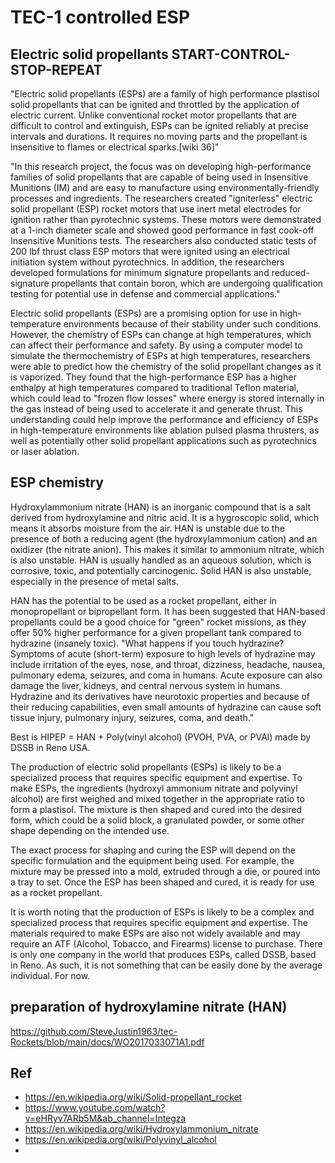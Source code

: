 # TEC-1 controlled ESP

## Electric solid propellants START-CONTROL-STOP-REPEAT

"Electric solid propellants (ESPs) are a family of high performance plastisol solid propellants that can be ignited and throttled by the application of electric current. Unlike conventional rocket motor propellants that are difficult to control and extinguish, ESPs can be ignited reliably at precise intervals and durations. It requires no moving parts and the propellant is insensitive to flames or electrical sparks.[wiki 36]"

"In this research project, the focus was on developing high-performance families of solid propellants that are capable of being used in Insensitive Munitions (IM) and are easy to manufacture using environmentally-friendly processes and ingredients. The researchers created "igniterless" electric solid propellant (ESP) rocket motors that use inert metal electrodes for ignition rather than pyrotechnic systems. These motors were demonstrated at a 1-inch diameter scale and showed good performance in fast cook-off Insensitive Munitions tests. The researchers also conducted static tests of 200 lbf thrust class ESP motors that were ignited using an electrical initiation system without pyrotechnics. In addition, the researchers developed formulations for minimum signature propellants and reduced-signature propellants that contain boron, which are undergoing qualification testing for potential use in defense and commercial applications."

Electric solid propellants (ESPs) are a promising option for use in high-temperature environments because of their stability under such conditions. However, the chemistry of ESPs can change at high temperatures, which can affect their performance and safety. By using a computer model to simulate the thermochemistry of ESPs at high temperatures, researchers were able to predict how the chemistry of the solid propellant changes as it is vaporized. They found that the high-performance ESP has a higher enthalpy at high temperatures compared to traditional Teflon material, which could lead to "frozen flow losses" where energy is stored internally in the gas instead of being used to accelerate it and generate thrust. This understanding could help improve the performance and efficiency of ESPs in high-temperature environments like ablation pulsed plasma thrusters, as well as potentially other solid propellant applications such as pyrotechnics or laser ablation.

## ESP chemistry
Hydroxylammonium nitrate (HAN) is an inorganic compound that is a salt derived from hydroxylamine and nitric acid. It is a hygroscopic solid, which means it absorbs moisture from the air. HAN is unstable due to the presence of both a reducing agent (the hydroxylammonium cation) and an oxidizer (the nitrate anion). This makes it similar to ammonium nitrate, which is also unstable. HAN is usually handled as an aqueous solution, which is corrosive, toxic, and potentially carcinogenic. Solid HAN is also unstable, especially in the presence of metal salts.

HAN has the potential to be used as a rocket propellant, either in monopropellant or bipropellant form. It has been suggested that HAN-based propellants could be a good choice for "green" rocket missions, as they offer 50% higher performance for a given propellant tank compared to hydrazine (insanely toxic). "What happens if you touch hydrazine? Symptoms of acute (short-term) exposure to high levels of hydrazine may include irritation of the eyes, nose, and throat, dizziness, headache, nausea, pulmonary edema, seizures, and coma in humans. Acute exposure can also damage the liver, kidneys, and central nervous system in humans. Hydrazine and its derivatives have neurotoxic properties and because of their reducing capabilities, even small amounts of hydrazine can cause soft tissue injury, pulmonary injury, seizures, coma, and death."

Best is HIPEP = HAN + Poly(vinyl alcohol) (PVOH, PVA, or PVAl) made by DSSB in Reno USA.

The production of electric solid propellants (ESPs) is likely to be a specialized process that requires specific equipment and expertise. To make ESPs, the ingredients (hydroxyl ammonium nitrate and polyvinyl alcohol) are first weighed and mixed together in the appropriate ratio to form a plastisol. The mixture is then shaped and cured into the desired form, which could be a solid block, a granulated powder, or some other shape depending on the intended use.

The exact process for shaping and curing the ESP will depend on the specific formulation and the equipment being used. For example, the mixture may be pressed into a mold, extruded through a die, or poured into a tray to set. Once the ESP has been shaped and cured, it is ready for use as a rocket propellant.

It is worth noting that the production of ESPs is likely to be a complex and specialized process that requires specific equipment and expertise. The materials required to make ESPs are also not widely available and may require an ATF (Alcohol, Tobacco, and Firearms) license to purchase. There is only one company in the world that produces ESPs, called DSSB, based in Reno. As such, it is not something that can be easily done by the average individual. For now.




## preparation of hydroxylamine nitrate (HAN) 
https://github.com/SteveJustin1963/tec-Rockets/blob/main/docs/WO2017033071A1.pdf



## Ref
- https://en.wikipedia.org/wiki/Solid-propellant_rocket
- https://www.youtube.com/watch?v=eHRyv7ARb5M&ab_channel=Integza
- https://en.wikipedia.org/wiki/Hydroxylammonium_nitrate
- https://en.wikipedia.org/wiki/Polyvinyl_alcohol
- 


